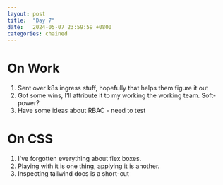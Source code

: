 ```yaml
---
layout: post
title:  "Day 7"
date:   2024-05-07 23:59:59 +0800
categories: chained 
---
```


# On Work
1. Sent over k8s ingress stuff, hopefully that helps them figure it out 
1. Got some wins, I'll attribute it to my working the working team. Soft-power? 
1. Have some ideas about RBAC - need to test 

# On CSS
1. I've forgotten everything about flex boxes.
1. Playing with it is one thing, applying it is another.
1. Inspecting tailwind docs is a short-cut